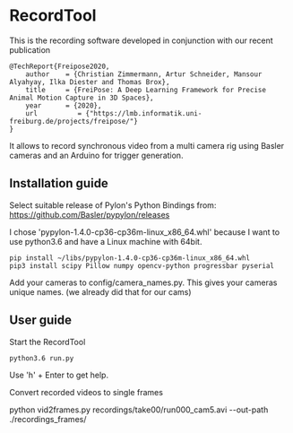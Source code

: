# RecordTool

This is the recording software developed in conjunction with our recent publication

    @TechReport{Freipose2020,
        author    = {Christian Zimmermann, Artur Schneider, Mansour Alyahyay, Ilka Diester and Thomas Brox},
        title     = {FreiPose: A Deep Learning Framework for Precise Animal Motion Capture in 3D Spaces},
        year      = {2020},
        url          = {"https://lmb.informatik.uni-freiburg.de/projects/freipose/"}
    }

It allows to record synchronous video from a multi camera rig using Basler cameras and an Arduino for trigger generation.

## Installation guide
Select suitable release of Pylon's Python Bindings from:
    https://github.com/Basler/pypylon/releases

I chose 'pypylon-1.4.0-cp36-cp36m-linux_x86_64.whl' because I want to use python3.6 and have a Linux machine with 64bit.

    pip install ~/libs/pypylon-1.4.0-cp36-cp36m-linux_x86_64.whl
    pip3 install scipy Pillow numpy opencv-python progressbar pyserial

Add your cameras to config/camera_names.py. This gives your cameras unique names. (we already did that for our cams)

## User guide

Start the RecordTool
    
    python3.6 run.py
    
Use 'h' + Enter to get help.

Convert recorded videos to single frames

   python vid2frames.py recordings/take00/run000_cam5.avi --out-path ./recordings_frames/

  

